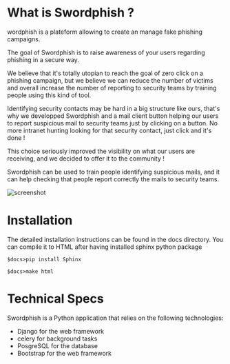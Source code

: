 # What is Swordphish ?

wordphish is a plateform allowing to create an manage fake phishing campaigns.

The goal of Swordphish is to raise awareness of your users regarding phishing in a secure way.

We believe that it's totally utopian to reach the goal of zero click on a phishing campaign, but we believe we can reduce the number of victims and overall increase the number of reporting to security teams by training people using this kind of tool.

Identifying security contacts may be hard in a big structure like ours, that's why we developped Swordphish and a mail client button helping our users to report suspicious mail to security teams just by clicking on a button. No more intranet hunting looking for that security contact, just click and it's done !

This choice seriously improved the visibility on what our users are receiving, and we decided to offer it to the community !

Swordphish can be used to train people identifying suspicious mails, and it can help checking that people report correctly the mails to security teams.

![screenshot](https://github.com/certsocietegenerale/swordphish-awareness/blob/master/docs/images/00-global-swordphish.png?raw=true)

# Installation

The detailed installation instructions can be found in the docs directory. You can compile it to HTML after having installed sphinx python package

```$docs>pip install Sphinx```

```$docs>make html```

# Technical Specs

Swordphish is a Python application that relies on the following technologies:

* Django for the web framework
* celery for background tasks
* PosgreSQL for the database
* Bootstrap for the web framework


